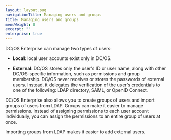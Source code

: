 ```yaml
---
layout: layout.pug
navigationTitle: Managing users and groups
title: Managing users and groups
menuWeight: 0
excerpt: ""
enterprise: true
---
```

DC/OS Enterprise can manage two types of users:

* **Local**: local user accounts exist only in DC/OS.

* **External**: DC/OS stores only the user's ID or user name, along with other DC/OS-specific information, such as permissions and group membership. DC/OS never receives or stores the passwords of external users. Instead, it delegates the verification of the user's credentials to one of the following: LDAP directory, SAML, or OpenID Connect.

DC/OS Enterprise also allows you to create groups of users and import groups of users from LDAP. Groups can make it easier to manage permissions. Instead of assigning permissions to each user account individually, you can assign the permissions to an entire group of users at once.

Importing groups from LDAP makes it easier to add external users.